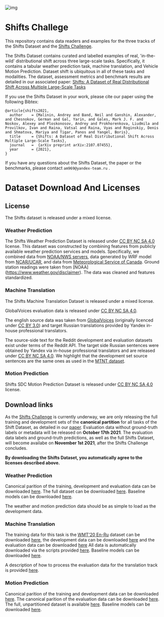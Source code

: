 ![img](https://github.com/yandex-research/uncertainty-challenge/blob/main/shifts_logo.png)

# Shifts Challege

This repository contains data readers and examples for the three tracks of the Shifts Dataset and the [Shifts Challenge](https://research.yandex.com/shifts). 

The Shifts Dataset contains curated and labelled examples of real, 'in-the-wild' distributional shift across three large-scale tasks. Specifically, it contains a tabular weather prediction task, machine translation, and Vehicle Motion Prediction. Dataset shift is ubiquitous in all of these tasks and modalities. The dataset,  assessment metrics and benchmark results are detailed in our associated paper: [Shifts: A Dataset of Real Distributional Shift Across Multiple Large-Scale Tasks](https://arxiv.org/pdf/2107.07455.pdf)

If you use the Shifts Dataset in your work, please cite our paper using the following Bibtex:
```
@article{shifts2021,
  author    = {Malinin, Andrey and Band, Neil and Ganshin, Alexander, and Chesnokov, German and Gal, Yarin, and Gales, Mark J. F. and Noskov, Alexey and Ploskonosov, Andrey and Prokhorenkova, Liudmila and Provilkov, Ivan and Raina, Vatsal and Raina, Vyas and Roginskiy, Denis and Shmatova, Mariya and Tigar, Panos and Yangel, Boris},
  title     = {Shifts: A Dataset of Real Distributional Shift Across Multiple Large-Scale Tasks},
  journal   =  {arXiv preprint arXiv:2107.07455},
  year      = {2021},
}
```
If you have any questions about the Shifts Dataset, the paper or the benchmarks, please contact `am969@yandex-team.ru` . 



# Dataset Download And Licenses

## License
The Shifts dataset is released under a mixed license. 

### Weather Prediction

The Shifts Weather Prediction Dataset  is released under [CC BY NC SA 4.0](https://creativecommons.org/licenses/by-nc-sa/4.0/legalcode) license. This dataset was constructed by combining features from publicly available weather prediction services and models. Specifically, we combined data from [NOAA/NWS servers](https://www.weather.gov/disclaimer), data generated by WRF model from [NCAR/UCAR](https://github.com/wrf-model/WRF/blob/master/LICENSE.txt),  and data from [Meteorological Service of Canada](https://www.canada.ca/en/transparency/terms.html).  Ground station readings were taken from [NOAA] (https://www.weather.gov/disclaimer). The data was cleaned and features standardized. 

### Machine Translation
  
The Shifts Machine Translation Dataset is released under a mixed license.
  
GlobalVoices evaluation data is released under [CC BY NC SA 4.0](https://creativecommons.org/licenses/by-nc-sa/4.0/legalcode). 
  
The english source data was taken from [GlobalVoices]( https://globalvoices.org) (originally licenced under [CC BY 3.0](https://creativecommons.org/licenses/by/3.0/legalcode)) and target Russian translations provided by Yandex in-house professional translators.
  
The source-side text for the Reddit development and evaluation datasets exist under terms of the Reddit API. The target side Russian sentences were obtained by Yandex via in-house professional translators and are released under [CC BY NC SA 4.0](https://creativecommons.org/licenses/by-nc-sa/4.0/legalcode). We highlight that the development set source sentences are the same ones as used in the [MTNT dataset](http://www.cs.cmu.edu/~pmichel1/mtnt/).

### Motion Prediction
  
Shifts SDC Motion Prediction Dataset is released under [CC BY NC SA 4.0](https://creativecommons.org/licenses/by-nc-sa/4.0/legalcode) license.

## Download links

As the [Shifts Challenge](https://research.yandex.com/shifts) is currently underway, we are only releasing the full training and development sets of the **canonical partition** for all tasks of the Shift Dataset, as detailed in our [paper](https://arxiv.org/pdf/2107.07455.pdf). Evaluation data without ground-truth labels or metadata will be released on **October 17th 2021**. The evaluation data labels and ground-truth predictions, as well as the full Shifts Dataset, will become availabe on **November 1st 2021**, after the Shifts Challenge concludes.

**By downloading the Shifts Dataset, you automatically agree to the licenses described above.**

### Weather Prediction

Canonical parition of the training, development and evaluation data can be downloaded [here](https://storage.yandexcloud.net/yandex-research/shifts/weather/canonical-partitioned-dataset.tar). The full dataset can be downloaded [here](https://storage.yandexcloud.net/yandex-research/shifts/weather/full-dataset.tar).  Baseline models can be downloaded [here](https://storage.yandexcloud.net/yandex-research/shifts/weather/baseline-models.tar).

The weather and motion prediction data should be as simple to load as the development data. 

### Machine Translation

The training data for this task is the [WMT'20 En-Ru](http://www.statmt.org/wmt20/translation-task.html) dataset can be downloaded [here](https://storage.yandexcloud.net/yandex-research/shifts/translation/train-data.tar), the development data can be downloaded [here](https://storage.yandexcloud.net/yandex-research/shifts/translation/dev-data.tar) and the evaluation data can be downloaded [here](https://storage.yandexcloud.net/yandex-research/shifts/translation/eval-data.tar) All data is automatically downloaded via the scripts provided [here](https://github.com/yandex-research/shifts/tree/main/translation). Baseline models can be downloaded [here](https://storage.yandexcloud.net/yandex-research/shifts/translation/baseline-models.tar).

A description of how to process the evaluation data for the translation track is provided [here](https://github.com/yandex-research/shifts/tree/main/translation).

### Motion Prediction

Canonical parition of the training and development data can be downloaded [here](https://storage.yandexcloud.net/yandex-research/shifts/sdc/canonical-trn-dev-data.tar). The canonical parition of the evaluation data can be downloaded [here](https://storage.yandexcloud.net/yandex-research/shifts/sdc/canonical-eval-data.tar). The full, unpartitioned dataset is available [here](https://storage.yandexcloud.net/yandex-research/shifts/sdc/full-unpartitioned-data.tar). Baseline models can be downloaded [here](https://storage.yandexcloud.net/yandex-research/shifts/sdc/baseline-models.tar).





